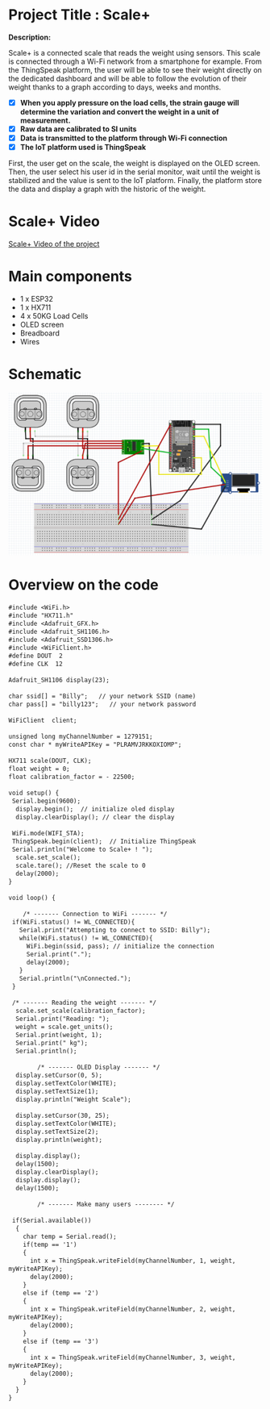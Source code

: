 
# Project Title : Scale+ 



**Description:**  

Scale+ is a connected scale that reads the weight using sensors. This scale is connected through a Wi-Fi network from a smartphone for example. From the ThingSpeak platform, the user will be able to see their weight directly on the dedicated dashboard and will be able to follow the evolution of their weight thanks to a graph according to days, weeks and months. 
 - [x] **When you apply pressure on the load cells, the strain gauge will determine the variation and convert the weight in a unit of measurement.** 
 - [x] **Raw data are calibrated to SI units**
 - [x] **Data is transmitted to the platform through Wi-Fi connection**
 - [x] **The IoT platform used is ThingSpeak**
 
First, the user get on the scale, the weight is displayed on the OLED screen. Then, the user select his user id in the serial monitor, wait until the weight is stabilized and the value is sent to the IoT platform. Finally, the platform store the data and display a graph with the historic of the weight.


# Scale+ Video

 [Scale+ Video of the project](https://youtu.be/EP7MpaAjP2Q)

# Main components
- 1 x ESP32
- 1 x HX711
- 4 x 50KG Load Cells
- OLED screen
- Breadboard
- Wires


# Schematic
![schema](/Scale+_Schematic.PNG)

# Overview on the code


```#include "ThingSpeak.h"
#include <WiFi.h>
#include "HX711.h"
#include <Adafruit_GFX.h>
#include <Adafruit_SH1106.h>
#include <Adafruit_SSD1306.h>
#include <WiFiClient.h>
#define DOUT  2
#define CLK  12

Adafruit_SH1106 display(23);

char ssid[] = "Billy";   // your network SSID (name) 
char pass[] = "billy123";   // your network password

WiFiClient  client;

unsigned long myChannelNumber = 1279151;
const char * myWriteAPIKey = "PLRAMVJRKKOXIOMP";

HX711 scale(DOUT, CLK);
float weight = 0;
float calibration_factor = - 22500;

void setup() {
 Serial.begin(9600);
  display.begin();  // initialize oled display
  display.clearDisplay(); // clear the display

 WiFi.mode(WIFI_STA);
 ThingSpeak.begin(client);  // Initialize ThingSpeak
 Serial.println("Welcome to Scale+ ! ");
  scale.set_scale();
  scale.tare(); //Reset the scale to 0
  delay(2000);
}

void loop() {

    /* ------- Connection to WiFi ------- */
 if(WiFi.status() != WL_CONNECTED){
   Serial.print("Attempting to connect to SSID: Billy");
   while(WiFi.status() != WL_CONNECTED){
     WiFi.begin(ssid, pass); // initialize the connection
     Serial.print(".");
     delay(2000);
   } 
   Serial.println("\nConnected.");
 }

 /* ------- Reading the weight ------- */
  scale.set_scale(calibration_factor);
  Serial.print("Reading: ");
  weight = scale.get_units();
  Serial.print(weight, 1);
  Serial.print(" kg");
  Serial.println();

        /* ------- OLED Display ------- */
  display.setCursor(0, 5);
  display.setTextColor(WHITE);
  display.setTextSize(1);  
  display.println("Weight Scale");

  display.setCursor(30, 25);
  display.setTextColor(WHITE);
  display.setTextSize(2);
  display.println(weight);
  
  display.display();
  delay(1500);
  display.clearDisplay();
  display.display();
  delay(1500);

        /* ------- Make many users -------- */

 if(Serial.available())
  {
    char temp = Serial.read();
    if(temp == '1')
    {
      int x = ThingSpeak.writeField(myChannelNumber, 1, weight, myWriteAPIKey);
      delay(2000);
    }
    else if (temp == '2')
    {
      int x = ThingSpeak.writeField(myChannelNumber, 2, weight, myWriteAPIKey);
      delay(2000);
    }
    else if (temp == '3')
    {
      int x = ThingSpeak.writeField(myChannelNumber, 3, weight, myWriteAPIKey);
      delay(2000);
    }
  }
}
``` 


